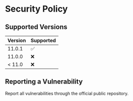 # Security Policy

## Supported Versions

| Version | Supported          |
| ------- | ------------------ |
| 11.0.1  | :white_check_mark: |
| 11.0.0  | :x:                |
| < 11.0  | :x:                |

## Reporting a Vulnerability

Report all vulnerabilities through the official public repository.
